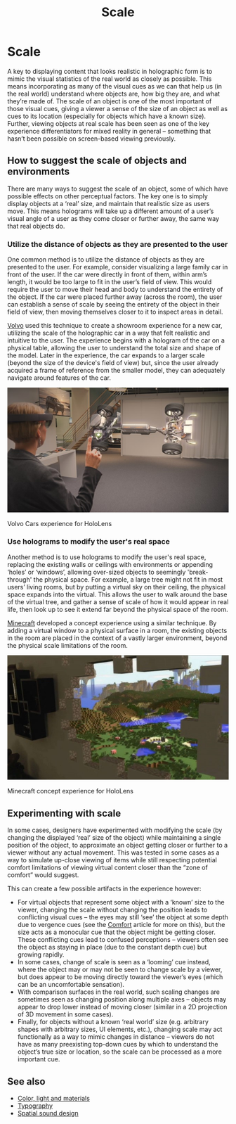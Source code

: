 ﻿---
title: Scale
description: 
author: 
ms.author: randyw
ms.date: 2/28/2018
ms.topic: article
keywords: 
---



# Scale

A key to displaying content that looks realistic in holographic form is to mimic the visual statistics of the real world as closely as possible. This means incorporating as many of the visual cues as we can that help us (in the real world) understand where objects are, how big they are, and what they’re made of. The scale of an object is one of the most important of those visual cues, giving a viewer a sense of the size of an object as well as cues to its location (especially for objects which have a known size). Further, viewing objects at real scale has been seen as one of the key experience differentiators for mixed reality in general – something that hasn’t been possible on screen-based viewing previously.

## How to suggest the scale of objects and environments

There are many ways to suggest the scale of an object, some of which have possible effects on other perceptual factors. The key one is to simply display objects at a ‘real’ size, and maintain that realistic size as users move. This means holograms will take up a different amount of a user’s visual angle of a user as they come closer or further away, the same way that real objects do.

### Utilize the distance of objects as they are presented to the user

One common method is to utilize the distance of objects as they are presented to the user. For example, consider visualizing a large family car in front of the user. If the car were directly in front of them, within arm’s length, it would be too large to fit in the user’s field of view. This would require the user to move their head and body to understand the entirety of the object. If the car were placed further away (across the room), the user can establish a sense of scale by seeing the entirety of the object in their field of view, then moving themselves closer to it to inspect areas in detail.

[Volvo](https://www.youtube.com/watch?v=DilzwF90vec) used this technique to create a showroom experience for a new car, utilizing the scale of the holographic car in a way that felt realistic and intuitive to the user. The experience begins with a hologram of the car on a physical table, allowing the user to understand the total size and shape of the model. Later in the experience, the car expands to a larger scale (beyond the size of the device's field of view) but, since the user already acquired a frame of reference from the smaller model, they can adequately navigate around features of the car.

![Volvo Cars experience for HoloLens](images/volvo-cars-microsoft-hololens-experience01-640px.jpg)

Volvo Cars experience for HoloLens

### Use holograms to modify the user's real space

Another method is to use holograms to modify the user's real space, replacing the existing walls or ceilings with environments or appending ‘holes’ or ‘windows’, allowing over-sized objects to seemingly 'break-through' the physical space. For example, a large tree might not fit in most users’ living rooms, but by putting a virtual sky on their ceiling, the physical space expands into the virtual. This allows the user to walk around the base of the virtual tree, and gather a sense of scale of how it would appear in real life, then look up to see it extend far beyond the physical space of the room.

[Minecraft](https://minecraft.net/en-us/) developed a concept experience using a similar technique. By adding a virtual window to a physical surface in a room, the existing objects in the room are placed in the context of a vastly larger environment, beyond the physical scale limitations of the room.

![Minecraft concept experience for HoloLens](images/800px-minecraftwindow-640px.jpg)

Minecraft concept experience for HoloLens

## Experimenting with scale

In some cases, designers have experimented with modifying the scale (by changing the displayed ‘real’ size of the object) while maintaining a single position of the object, to approximate an object getting closer or further to a viewer without any actual movement. This was tested in some cases as a way to simulate up-close viewing of items while still respecting potential comfort limitations of viewing virtual content closer than the “zone of comfort” would suggest.

This can create a few possible artifacts in the experience however:
* For virtual objects that represent some object with a ‘known’ size to the viewer, changing the scale without changing the position leads to conflicting visual cues – the eyes may still ‘see’ the object at some depth due to vergence cues (see the [Comfort](comfort.md) article for more on this), but the size acts as a monocular cue that the object might be getting closer. These conflicting cues lead to confused perceptions – viewers often see the object as staying in place (due to the constant depth cue) but growing rapidly.
* In some cases, change of scale is seen as a ‘looming’ cue instead, where the object may or may not be seen to change scale by a viewer, but does appear to be moving directly toward the viewer’s eyes (which can be an uncomfortable sensation).
* With comparison surfaces in the real world, such scaling changes are sometimes seen as changing position along multiple axes – objects may appear to drop lower instead of moving closer (similar in a 2D projection of 3D movement in some cases).
* Finally, for objects without a known ‘real world’ size (e.g. arbitrary shapes with arbitrary sizes, UI elements, etc.), changing scale may act functionally as a way to mimic changes in distance – viewers do not have as many preexisting top-down cues by which to understand the object’s true size or location, so the scale can be processed as a more important cue.

## See also
* [Color, light and materials](color,-light-and-materials.md)
* [Typography](typography.md)
* [Spatial sound design](spatial-sound-design.md)